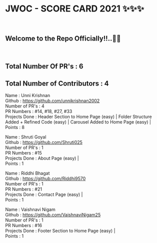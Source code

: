 <h1> JWOC - SCORE CARD 2021 ✨✨✨ </h1> <br>
<h2> Welcome to the Repo Officially!!..🙌👏 </h2> <br>

## Total Number Of PR's : 6
## Total Number of Contributors : 4

  
Name : Unni Krishnan <br>
Github : https://github.com/unnikrishnan2002 <br>
Number of PR's : 4 <br>
PR Numbers : #14, #18, #27, #33 <br>
Projects Done : Header Section to Home Page (easy) | Folder Structure Added + Refined Code (easy) | Carousel Added to Home Page (easy) | <br>
Points : 8 <br>

Name : Shruti Goyal <br>
Github : https://github.com/Shruti025 <br>
Number of PR's : 1 <br>
PR Numbers : #15 <br>
Projects Done : About Page (easy) | <br>
Points : 1 <br>

Name : Riddhi Bhagat <br>
Github : https://github.com/Riddhi9570 <br>
Number of PR's : 1 <br>
PR Numbers : #21 <br>
Projects Done : Contact Page (easy) | <br>
Points : 1 <br>

Name : Vaishnavi Nigam <br>
Github : https://github.com/VaishnaviNigam25 <br>
Number of PR's : 1 <br>
PR Numbers : #16 <br>
Projects Done : Footer Section to Home Page (easy) | <br>
Points : 1 <br>
